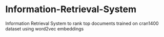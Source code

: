 # Information-Retrieval-System
Information Retrieval System to rank top documents trained on cran1400 dataset using word2vec embeddings
